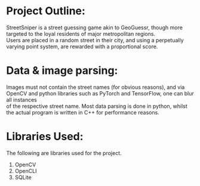 <h1> Project Outline: </h1>
<p>
	StreetSniper is a street guessing game akin to GeoGuessr, though more targeted to the loyal residents of major metropolitan regions. <br>
Users are placed in a random street in their city, and using a perpetually varying point system, are rewarded with a proportional score.
</p>


<h1> Data & image parsing: </h1>

<p>
	Images must not contain the street names (for obvious reasons), and via OpenCV and python libraries such as PyTorch and TensorFlow, one can blur all instances <br>
	of the respective street name. Most data parsing is done in python, whilst the actual program is written in C++ for performance reasons.
</p>


<h1> Libraries Used: </h1>

<p> The following are libraries used for the project. </p>
<ol>
	<li> OpenCV </li>
	<li> OpenCLI </li>
	<li> SQLite </li>
</ol>
